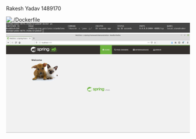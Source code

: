 
Rakesh Yadav 1489170


![./Dockerfile](Dockerfile)
![running-docker-containers](images/DockerRunning.png)
![running-docker-website](images/DockerMainPage.png)


